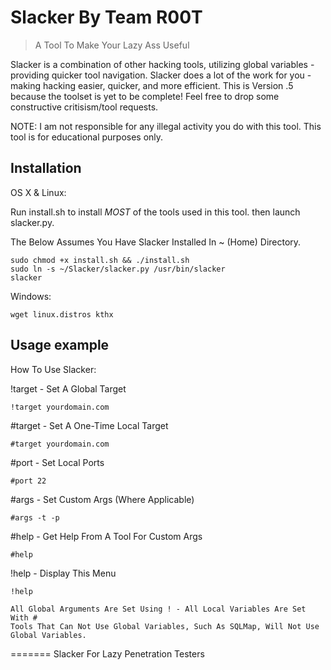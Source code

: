 # Slacker By Team R00T
> A Tool To Make Your Lazy Ass Useful

Slacker is a combination of other hacking tools, utilizing global variables - providing quicker tool navigation. Slacker does a lot of the work for you - making hacking easier, quicker, and more efficient. This is Version .5 because the toolset is yet to be complete! Feel free to drop some constructive critisism/tool requests.

NOTE: 
I am not responsible for any illegal activity you do with this tool.
This tool is for educational purposes only.


## Installation

OS X & Linux:

Run install.sh to install *MOST* of the tools used in this tool. 
then launch slacker.py.

The Below Assumes You Have Slacker Installed In ~ (Home) Directory. 

```
sudo chmod +x install.sh && ./install.sh
sudo ln -s ~/Slacker/slacker.py /usr/bin/slacker
slacker
```

Windows:

```
wget linux.distros kthx
```

## Usage example

How To Use Slacker: 

!target - Set A Global Target
```
!target yourdomain.com
```
\#target - Set A One-Time Local Target
```
#target yourdomain.com
```
\#port - Set Local Ports
```
#port 22
```
\#args - Set Custom Args (Where Applicable)
```
#args -t -p
```
\#help - Get Help From A Tool For Custom Args
```
#help
```
!help - Display This Menu
```
!help
```
~~~
All Global Arguments Are Set Using ! - All Local Variables Are Set With #
Tools That Can Not Use Global Variables, Such As SQLMap, Will Not Use Global Variables.
~~~
=======
Slacker
For Lazy Penetration Testers
